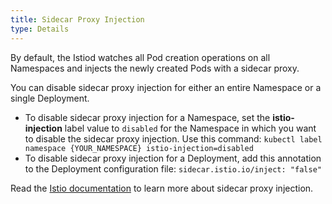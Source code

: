 ```yaml
---
title: Sidecar Proxy Injection
type: Details
---
```


By default, the Istiod watches all Pod creation operations on all Namespaces and injects the newly created Pods with a sidecar proxy.

You can disable sidecar proxy injection for either an entire Namespace or a single Deployment.

* To disable sidecar proxy injection for a Namespace, set the **istio-injection** label value to `disabled` for the Namespace in which you want to disable the sidecar proxy injection. Use this command: `kubectl label namespace {YOUR_NAMESPACE} istio-injection=disabled`                                                                                                                                                                                
* To disable sidecar proxy injection for a Deployment, add this annotation to the Deployment configuration file: `sidecar.istio.io/inject: "false"`

Read the [Istio documentation](https://istio.io/docs/setup/kubernetes/additional-setup/sidecar-injection/) to learn more about sidecar proxy injection.
